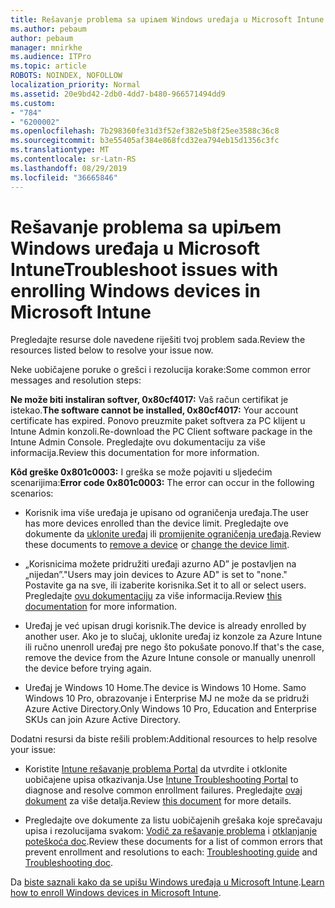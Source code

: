 ```yaml
---
title: Rešavanje problema sa upiљem Windows uređaja u Microsoft Intune
ms.author: pebaum
author: pebaum
manager: mnirkhe
ms.audience: ITPro
ms.topic: article
ROBOTS: NOINDEX, NOFOLLOW
localization_priority: Normal
ms.assetid: 20e9bd42-2db0-4dd7-b480-966571494dd9
ms.custom:
- "784"
- "6200002"
ms.openlocfilehash: 7b298360fe31d3f52ef382e5b8f25ee3588c36c8
ms.sourcegitcommit: b3e55405af384e868fcd32ea794eb15d1356c3fc
ms.translationtype: MT
ms.contentlocale: sr-Latn-RS
ms.lasthandoff: 08/29/2019
ms.locfileid: "36665846"
---
```

# <a name="troubleshoot-issues-with-enrolling-windows-devices-in-microsoft-intune"></a><span data-ttu-id="b5353-102">Rešavanje problema sa upiљem Windows uređaja u Microsoft Intune</span><span class="sxs-lookup"><span data-stu-id="b5353-102">Troubleshoot issues with enrolling Windows devices in Microsoft Intune</span></span>

<span data-ttu-id="b5353-103">Pregledajte resurse dole navedene riješiti tvoj problem sada.</span><span class="sxs-lookup"><span data-stu-id="b5353-103">Review the resources listed below to resolve your issue now.</span></span>
  
<span data-ttu-id="b5353-104">Neke uobičajene poruke o grešci i rezolucija korake:</span><span class="sxs-lookup"><span data-stu-id="b5353-104">Some common error messages and resolution steps:</span></span>
  
 <span data-ttu-id="b5353-105">**Ne može biti instaliran softver, 0x80cf4017:** Vaš račun certifikat je istekao.</span><span class="sxs-lookup"><span data-stu-id="b5353-105">**The software cannot be installed, 0x80cf4017:** Your account certificate has expired.</span></span> <span data-ttu-id="b5353-106">Ponovo preuzmite paket softvera za PC klijent u Intune Admin konzoli.</span><span class="sxs-lookup"><span data-stu-id="b5353-106">Re-download the PC Client software package in the Intune Admin Console.</span></span> <span data-ttu-id="b5353-107">Pregledajte ovu dokumentaciju za više informacija.</span><span class="sxs-lookup"><span data-stu-id="b5353-107">Review this documentation for more information.</span></span>
  
 <span data-ttu-id="b5353-108">**Kôd greške 0x801c0003:** I greška se može pojaviti u sljedećim scenarijima:</span><span class="sxs-lookup"><span data-stu-id="b5353-108">**Error code 0x801c0003:** The error can occur in the following scenarios:</span></span>
  
-  <span data-ttu-id="b5353-109">Korisnik ima više uređaja je upisano od ograničenja uređaja.</span><span class="sxs-lookup"><span data-stu-id="b5353-109">The user has more devices enrolled than the device limit.</span></span> <span data-ttu-id="b5353-110">Pregledajte ove dokumente da [uklonite uređaj](https://docs.microsoft.com/intune/devices-wipe) ili [promijenite ograničenja uređaja](https://docs.microsoft.com/intune/enrollment-restrictions-set#set-device-limit-restrictions).</span><span class="sxs-lookup"><span data-stu-id="b5353-110">Review these documents to [remove a device](https://docs.microsoft.com/intune/devices-wipe) or [change the device limit](https://docs.microsoft.com/intune/enrollment-restrictions-set#set-device-limit-restrictions).</span></span>

-  <span data-ttu-id="b5353-111">„Korisnicima možete pridružiti uređaji azurno AD” je postavljen na „nijedan”.</span><span class="sxs-lookup"><span data-stu-id="b5353-111">"Users may join devices to Azure AD" is set to "none."</span></span> <span data-ttu-id="b5353-112">Postavite ga na sve, ili izaberite korisnika.</span><span class="sxs-lookup"><span data-stu-id="b5353-112">Set it to all or select users.</span></span> <span data-ttu-id="b5353-113">Pregledajte [ovu dokumentaciju](https://docs.microsoft.com/azure/active-directory/device-management-azure-portal#configure-device-settings) za više informacija.</span><span class="sxs-lookup"><span data-stu-id="b5353-113">Review [this documentation](https://docs.microsoft.com/azure/active-directory/device-management-azure-portal#configure-device-settings) for more information.</span></span>

-  <span data-ttu-id="b5353-114">Uređaj je već upisan drugi korisnik.</span><span class="sxs-lookup"><span data-stu-id="b5353-114">The device is already enrolled by another user.</span></span> <span data-ttu-id="b5353-115">Ako je to slučaj, uklonite uređaj iz konzole za Azure Intune ili ručno unenroll uređaj pre nego što pokušate ponovo.</span><span class="sxs-lookup"><span data-stu-id="b5353-115">If that's the case, remove the device from the Azure Intune console or manually unenroll the device before trying again.</span></span>

-  <span data-ttu-id="b5353-116">Uređaj je Windows 10 Home.</span><span class="sxs-lookup"><span data-stu-id="b5353-116">The device is Windows 10 Home.</span></span> <span data-ttu-id="b5353-117">Samo Windows 10 Pro, obrazovanje i Enterprise MJ ne može da se pridruži Azure Active Directory.</span><span class="sxs-lookup"><span data-stu-id="b5353-117">Only Windows 10 Pro, Education and Enterprise SKUs can join Azure Active Directory.</span></span>

<span data-ttu-id="b5353-118">Dodatni resursi da biste rešili problem:</span><span class="sxs-lookup"><span data-stu-id="b5353-118">Additional resources to help resolve your issue:</span></span>
  
-  <span data-ttu-id="b5353-119">Koristite [Intune rešavanje problema Portal](https://devicemanagement.microsoft.com/#blade/Microsoft_Intune_DeviceSettings/TroubleshootBlade) da utvrdite i otklonite uobičajene upisa otkazivanja.</span><span class="sxs-lookup"><span data-stu-id="b5353-119">Use [Intune Troubleshooting Portal](https://devicemanagement.microsoft.com/#blade/Microsoft_Intune_DeviceSettings/TroubleshootBlade) to diagnose and resolve common enrollment failures.</span></span> <span data-ttu-id="b5353-120">Pregledajte [ovaj dokument](https://docs.microsoft.com/intune/help-desk-operators) za više detalja.</span><span class="sxs-lookup"><span data-stu-id="b5353-120">Review [this document](https://docs.microsoft.com/intune/help-desk-operators) for more details.</span></span>

-  <span data-ttu-id="b5353-121">Pregledajte ove dokumente za listu uobičajenih grešaka koje sprečavaju upisa i rezolucijama svakom: [Vodič za rešavanje problema](https://support.microsoft.com/help/4089533/troubleshooting-windows-device-enrollment-problems-in-microsoft-intune) i [otklanjanje poteškoća doc](https://docs.microsoft.com/intune-classic/troubleshoot/troubleshoot-device-enrollment-in-intune).</span><span class="sxs-lookup"><span data-stu-id="b5353-121">Review these documents for a list of common errors that prevent enrollment and resolutions to each: [Troubleshooting guide](https://support.microsoft.com/help/4089533/troubleshooting-windows-device-enrollment-problems-in-microsoft-intune) and [Troubleshooting doc](https://docs.microsoft.com/intune-classic/troubleshoot/troubleshoot-device-enrollment-in-intune).</span></span>

<span data-ttu-id="b5353-122">Da [biste saznali kako da se upišu Windows uređaja u Microsoft Intune](https://docs.microsoft.com/intune/windows-enroll).</span><span class="sxs-lookup"><span data-stu-id="b5353-122">[Learn how to enroll Windows devices in Microsoft Intune](https://docs.microsoft.com/intune/windows-enroll).</span></span>
